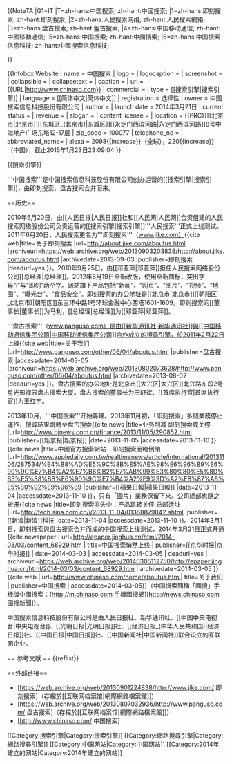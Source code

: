 {{NoteTA
|G1=IT
|T=zh-hans:中国搜索; zh-hant:中國搜索;
|1=zh-hans:即刻搜索; zh-hant:即刻搜索;
|2=zh-hans:人民搜索网络; zh-hant:人民搜索網絡;
|3=zh-hans:盘古搜索; zh-hant:盤古搜索;
|4=zh-hans:中国移动通信; zh-hant:中國移動通信;
|5=zh-hans:中国搜索; zh-hant:中國搜索;
|6=zh-hans:中国搜索信息科技; zh-hant:中國搜索信息科技;
<!--防止過度轉換，保持原名-->}}

{{Infobox Website
| name = 中国搜索
| logo =<!--  [[File:|File:]] -->
| logocaption = 
| screenshot =<!--  [[File:|File:]] -->
| collapsible = 
| collapsetext = 
| caption = 
| url = {{URL|http://www.chinaso.com}}
| commercial = 
| type = [[搜索引擎|搜索引擎]]
| language = [[简体中文|简体中文]]
| registration = 选择性
| owner = 中国搜索信息科技股份有限公司
| author = 
| launch date = 2014年3月21日
| current status = 
| revenue = 
| slogan = 
| content license = 
| location = {{PRC}}[[北京市|北京市]][[东城区_(北京市)|东城区]][[永定门西滨河路|永定门西滨河路]]8号中海地产广场东塔12-17层
| zip_code = 100077
| telephone_no = 
| abbreviated_name= 
| alexa = 2098{{increase}}（全球），220{{increase}}（中国），截止2015年1月23日23:09:04
}}

{{搜索引擎}}

'''中国搜索'''是中国搜索信息科技股份有限公司创办运营的[[搜索引擎|搜索引擎]]，由即刻搜索、盘古搜索合并而来。

==历史==

2010年6月20日，由[[人民日报|人民日报]]社和[[人民网|人民网]]合资组建的人民搜索网络股份公司负责运营的[[搜索引擎|搜索引擎]]'''人民搜索'''正式上线测试。2011年6月20日，人民搜索更名为'''即刻搜索'''（www.jike.com）<ref>{{cite web|title=关于即刻搜索 |url=http://about.jike.com/aboutus.html |archiveurl=https://web.archive.org/web/20130903203838/http://about.jike.com/aboutus.html |archivedate=2013-09-03 |publisher=即刻搜索 |deadurl=yes }}</ref>。2010年9月25日，由[[邓亚萍|邓亚萍]]担任人民搜索网络股份公司[[总经理|总经理]]。2012年6月19日全新改版，使用全新商标，突出字母“i”与“即刻”两个字。网站旗下产品包括“新闻”、“网页”、“图片”、“视频”、“地图”、“曝光台”、“食品安全”。即刻搜索的办公地址是[[北京市|北京市]][[朝阳区_(北京市)|朝阳区]]东三环中路1号环球金融中心西塔1601-1609。即刻搜索的[[董事长|董事长]]为马利，[[总经理|总经理]]为[[邓亚萍|邓亚萍]]。

'''盘古搜索'''（www.panguso.com）是由[[新华通讯社|新华通讯社]]與[[中国移动通信集团公司|中国移动通信集团公司]]合作成立的搜尋引擎，於2011年2月22日上線<ref>{{cite web|title=关于我们 |url=http://www.panguso.com/other/06/04/aboutus.html |publisher=盘古搜索 |accessdate=2014-03-05 |archiveurl=https://web.archive.org/web/20130802073628/http://www.panguso.com/other/06/04/aboutus.html |archivedate=2013-08-02 |deadurl=yes }}</ref>。盘古搜索的办公地址是北京市[[大兴区|大兴区]]北兴路东段2号星光影视园盘古搜索大厦。盘古搜索的董事长为田舒斌、[[首席执行官|首席执行官]]为王红宇。

2013年10月，'''中国搜索'''开始筹建<ref name=zgss/>。2013年11月初，「即刻搜索」多個業務停止運作，搜尋結果跳轉至盘古搜索<ref>{{cite news |title=业务削减 即刻搜索或关停 |url=http://www.bjnews.com.cn/finance/2013/11/05/290852.html |publisher=[[新京报|新京报]] |date=2013-11-05 |accessdate=2013-11-10 }}</ref><ref>{{cite news |title=中國官方搜索網站　即刻搜索面臨倒閉 |url=http://www.appledaily.com.tw/realtimenews/article/international/20131106/287534/%E4%B8%AD%E5%9C%8B%E5%AE%98%E6%96%B9%E6%90%9C%E7%B4%A2%E7%B6%B2%E7%AB%99%E3%80%80%E5%8D%B3%E5%88%BB%E6%90%9C%E7%B4%A2%E9%9D%A2%E8%87%A8%E5%80%92%E9%96%89 |publisher=[[蘋果日報|蘋果日報]] |date=2013-11-04 |accessdate=2013-11-10 }}</ref>，只有「圖片」業務保留下來<ref name="sina"></ref>。公司總部也隨之搬遷<ref name="sina">{{cite news |title=即刻搜索消失中：产品跳转关停 总部迁址 |url=http://tech.sina.com.cn/i/2013-11-04/01368879842.shtml |publisher=[[新浪|新浪]]科技 |date=2013-11-04 |accessdate=2013-11-10 }}</ref>。2014年3月1日，即刻搜索與盘古搜索合并而成的中国搜索上线测试，2014年3月21日正式开通<ref>{{cite newspaper | url=http://epaper.jinghua.cn/html/2014-03/03/content_68929.htm | title=中国搜索悄然上线 | publisher=[[京华时报|京华时报]] | date=2014-03-03 | accessdate=2014-03-05 | deadurl=yes | archiveurl=https://web.archive.org/web/20140305112750/http://epaper.jinghua.cn/html/2014-03/03/content_68929.htm | archivedate=2014-03-05 }}</ref><ref name=zgss>{{cite web | url=http://www.chinaso.com/home/aboutus.html| title=关于我们 | publisher=中国搜索 | accessdate=2014-03-05}}</ref>（中国搜索簡稱「國搜」<ref>手機版中國搜索：[http://m.chinaso.com 手機國搜網]</ref><ref>[http://news.chinaso.com 國搜新聞]</ref>）。

中国搜索信息科技股份有限公司是由人民日报社、新华通讯社、[[中国中央电视台|中央电视台]]、[[光明日报|光明日报]]社、[[经济日报_(中华人民共和国)|经济日报]]社、[[中国日报|中国日报]]社、[[中国新闻社|中国新闻社]]联合设立的互联网企业<ref name=zgss/>。

== 参考文献 ==
{{reflist}}

==外部链接==
* [https://web.archive.org/web/20130901224838/http://www.jike.com/ 即刻搜索]（存檔於[[互联网档案馆|網際網路檔案館]]）
* [https://web.archive.org/web/20130807032936/http://www.panguso.com/ 盘古搜索]（存檔於[[互联网档案馆|網際網路檔案館]]）
* [http://www.chinaso.com/ 中国搜索]

[[Category:搜索引擎|Category:搜索引擎]]
[[Category:網路搜尋引擎|Category:網路搜尋引擎]]
[[Category:中国网站|Category:中国网站]]
[[Category:2014年建立的网站|Category:2014年建立的网站]]